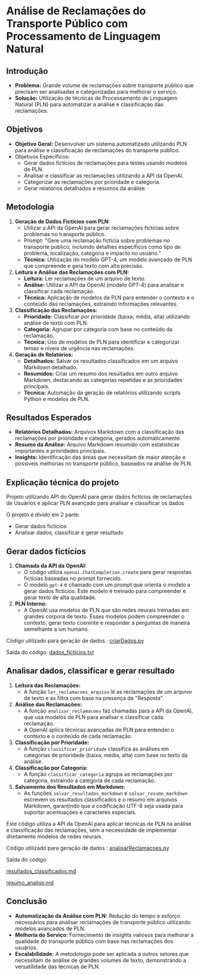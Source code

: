 # Análise de Reclamações do Transporte Público com Processamento de Linguagem Natural



## Introdução

- **Problema:** Grande volume de reclamações sobre transporte público que precisam ser analisadas e categorizadas para melhorar o serviço.
- **Solução:** Utilização de técnicas de Processamento de Linguagem Natural (PLN) para automatizar a análise e classificação das reclamações.

## Objetivos

- **Objetivo Geral:** Desenvolver um sistema automatizado utilizando PLN para análise e classificação de reclamações do transporte público.
- Objetivos Específicos:
  - Gerar dados fictícios de reclamações para testes usando modelos de PLN.
  - Analisar e classificar as reclamações utilizando a API da OpenAI.
  - Categorizar as reclamações por prioridade e categoria.
  - Gerar relatórios detalhados e resumos da análise.

## Metodologia

1. **Geração de Dados Fictícios com PLN:**
   - Utilizar a API da OpenAI para gerar reclamações fictícias sobre problemas no transporte público.
   - Prompt: "Gere uma reclamação fictícia sobre problemas no transporte público, incluindo detalhes específicos como tipo de problema, localização, categoria e impacto no usuário."
   - **Técnica:** Utilização do modelo GPT-4, um modelo avançado de PLN que compreende e gera texto com alta precisão.
2. **Leitura e Análise das Reclamações com PLN:**
   - **Leitura:** Ler reclamações de um arquivo de texto.
   - **Análise:** Utilizar a API da OpenAI (modelo GPT-4) para analisar e classificar cada reclamação.
   - **Técnica:** Aplicação de modelos de PLN para entender o contexto e o conteúdo das reclamações, extraindo informações relevantes.
3. **Classificação das Reclamações:**
   - **Prioridade:** Classificar por prioridade (baixa, média, alta) utilizando análise de texto com PLN.
   - **Categoria:** Agrupar por categoria com base no conteúdo da reclamação.
   - **Técnica:** Uso de modelos de PLN para identificar e categorizar temas e níveis de urgência nas reclamações.
4. **Geração de Relatórios:**
   - **Detalhados:** Salvar os resultados classificados em um arquivo Markdown detalhado.
   - **Resumidos:** Criar um resumo dos resultados em outro arquivo Markdown, destacando as categorias repetidas e as prioridades principais.
   - **Técnica:** Automação da geração de relatórios utilizando scripts Python e modelos de PLN.

## Resultados Esperados

- **Relatórios Detalhados:** Arquivos Markdown com a classificação das reclamações por prioridade e categoria, gerados automaticamente.
- **Resumo da Análise:** Arquivo Markdown resumido com estatísticas importantes e prioridades principais.
- **Insights:** Identificação das áreas que necessitam de maior atenção e possíveis melhorias no transporte público, baseados na análise de PLN.



## Explicação técnica do projeto



Projeto utilizando API do OpenAI para gerar dados fictícios de reclamações de Usuários e aplicar PLN avançado para analisar e classificar os dados



O projeto é divido em 2  parte:

- Gerar dados fictícios
- Analisar dados, classificar  e gerar resultado



## Gerar dados fictícios



1. **Chamada da API da OpenAI:**
   - O código utiliza `openai.ChatCompletion.create` para gerar respostas fictícias baseadas no prompt fornecido.
   - O modelo `gpt-4` é chamado com um prompt que orienta o modelo a gerar dados fictícios. Este modelo é treinado para compreender e gerar texto de alta qualidade.
2. **PLN Interno:**
   - A OpenAI usa modelos de PLN que são redes neurais treinadas em grandes corpora de texto. Esses modelos podem compreender o contexto, gerar texto coerente e responder a perguntas de maneira semelhante a um humano.



Código utilizado para geração de dados : [criarDados.py]()

Saída do código: [dados_ficticios.txt]()



## Analisar dados, classificar  e gerar resultado



1. **Leitura das Reclamações:**
   - A função `ler_reclamacoes_arquivo` lê as reclamações de um arquivo de texto e as filtra com base na presença de "Resposta".
2. **Análise das Reclamações:**
   - A função `analisar_reclamacoes` faz chamadas para a API da OpenAI, que usa modelos de PLN para analisar e classificar cada reclamação.
   - A OpenAI aplica técnicas avançadas de PLN para entender o contexto e o conteúdo de cada reclamação.
3. **Classificação por Prioridade:**
   - A função `classificar_prioridade` classifica as análises em categorias de prioridade (baixa, média, alta) com base no texto da análise.
4. **Classificação por Categoria:**
   - A função `classificar_categoria` agrupa as reclamações por categoria, extraindo a categoria de cada reclamação.
5. **Salvamento dos Resultados em Markdown:**
   - As funções `salvar_resultados_markdown` e `salvar_resumo_markdown` escrevem os resultados classificados e o resumo em arquivos Markdown, garantindo que a codificação UTF-8 seja usada para suportar acentuações e caracteres especiais.

Este código utiliza a API da OpenAI para aplicar técnicas de PLN na análise e classificação das reclamações, sem a necessidade de implementar diretamente modelos de redes neurais.

Código utilizado para geração de dados : [analisarReclamacoes.py]()

Saída do código: 

[resultados_classificados.md]()

[resumo_analise.md](resumo_analise.md)



## Conclusão

- **Automatização da Análise com PLN:** Redução do tempo e esforço necessários para analisar reclamações de transporte público utilizando modelos avançados de PLN.
- **Melhoria do Serviço:** Fornecimento de insights valiosos para melhorar a qualidade do transporte público com base nas reclamações dos usuários.
- **Escalabilidade:** A metodologia pode ser aplicada a outros setores que necessitam de análise de grandes volumes de texto, demonstrando a versatilidade das técnicas de PLN.

